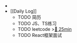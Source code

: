 -
- [[Daily Log]]
	- TODO 简历
	- TODO JS、TS练习
	- TODO leetcode >[🍅 25min](#agenda-pomo://?t=f-1691135401379-1500)
	- TODO React框架面试